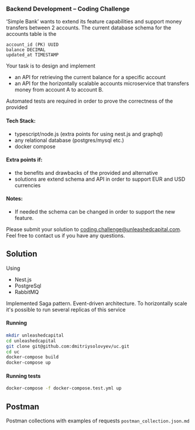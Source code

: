 ### Backend Development – Coding Challenge

‘Simple Bank’ wants to extend its feature capabilities and support money transfers
between 2 accounts. The current database schema for the accounts table is the
```
account_id (PK) UUID
balance DECIMAL
updated_at TIMESTAMP
```

Your task is to design and implement
- an API for retrieving the current balance for a specific account
- an API for the horizontally scalable accounts microservice that transfers money from account A to account B.

Automated tests are required in order to prove the correctness of the provided

#### Tech Stack:

- typescript/node.js (extra points for using nest.js and graphql)
- any relational database (postgres/mysql etc.)
- docker compose

#### Extra points if:

- the benefits and drawbacks of the provided and alternative
- solutions are extend schema and API in order to support EUR and USD currencies

#### Notes:

- If needed the schema can be changed in order to support the new feature.


Please submit your solution to coding.challenge@unleashedcapital.com.
Feel free
to contact us if you have any questions.


## Solution

Using
- Nest.js
- PostgreSql
- RabbitMQ

Implemented Saga pattern. 
Event-driven architecture. 
To horizontally scale it's possible to run several replicas of this service

#### Running
```sh
mkdir unleashedcapital
cd unleashedcapital
git clone git@github.com:dmitriysolovyev/uc.git
cd uc
docker-compose build
docker-compose up
```

#### Running tests
```sh
docker-compose -f docker-compose.test.yml up
```

## Postman
Postman collections with examples of requests `postman_collection.json.md`